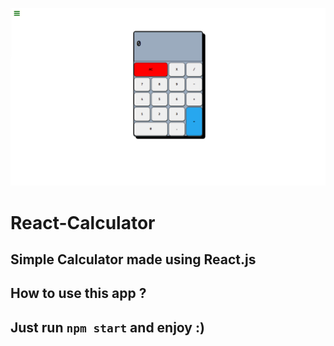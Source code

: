 ![Screenshot](CalcReact.png) 

# React-Calculator

## Simple Calculator made using React.js

## How to use this app ?

## Just run `npm start` and enjoy :)
